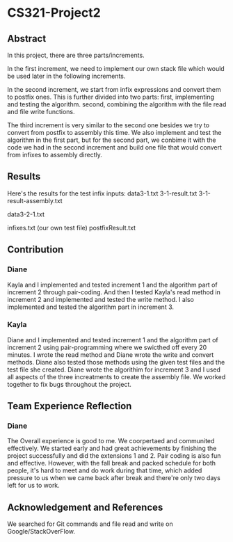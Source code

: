 # CS321-Project2

## Abstract
In this project, there are three parts/increments.

In the first increment, we need to implement our own stack file which would be used later in the following increments.

In the second increment, we start from infix expressions and convert them to postfix ones. This is further divided into two parts: first, implementing and testing the algorithm. second, combining the algorithm with the file read and file write functions.

The third increment is very similar to the second one besides we try to convert from postfix to assembly this time. We also implement and test the algorithm in the first part, but for the second part, we conbime it with the code we had in the second increment and build one file that would convert from infixes to assembly directly.

## Results
Here's the results for the test infix inputs:
data3-1.txt
3-1-result.txt
3-1-result-assembly.txt

data3-2-1.txt

infixes.txt (our own test file)
postfixResult.txt

## Contribution
### Diane
Kayla and I implemented and tested increment 1 and the algorithm part of increment 2 through pair-coding.
And then I tested Kayla's read method in increment 2 and implemented and tested the write method.
I also implemented and tested the algorithm part in increment 3.
### Kayla
Diane and I implemented and tested increment 1 and the algorithm part of increment 2 using pair-programming where we swicthed off every 20 minutes. I wrote the read method and Diane wrote the write and convert methods. Diane also tested those methods using the given test files and the test file she created. Diane wrote the algorithim for increment 3 and I used all aspects of the three increatments to create the assembly file. We worked together to fix bugs throughout the project.

## Team Experience Reflection
### Diane
The Overall experience is good to me. We coorpertaed and communited effectively. We started early and had great achievements by finishing the project successfully and did the extensions 1 and 2. Pair coding is also fun and effective. However, with the fall break and packed schedule for both people, it's hard to meet and do work during that time, which added pressure to us when we came back after break and there're only two days left for us to work.

## Acknowledgement and References
We searched for Git commands and file read and write on Google/StackOverFlow.
